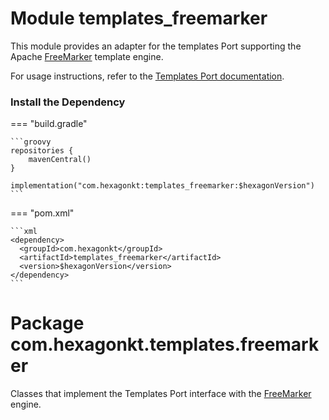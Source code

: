 
# Module templates_freemarker

This module provides an adapter for the templates Port supporting the Apache [FreeMarker] template
engine.

For usage instructions, refer to the [Templates Port documentation](/port_templates/).

[FreeMarker]: https://freemarker.apache.org

### Install the Dependency

=== "build.gradle"

    ```groovy
    repositories {
        mavenCentral()
    }

    implementation("com.hexagonkt:templates_freemarker:$hexagonVersion")
    ```

=== "pom.xml"

    ```xml
    <dependency>
      <groupId>com.hexagonkt</groupId>
      <artifactId>templates_freemarker</artifactId>
      <version>$hexagonVersion</version>
    </dependency>
    ```

# Package com.hexagonkt.templates.freemarker

Classes that implement the Templates Port interface with the [FreeMarker] engine.
